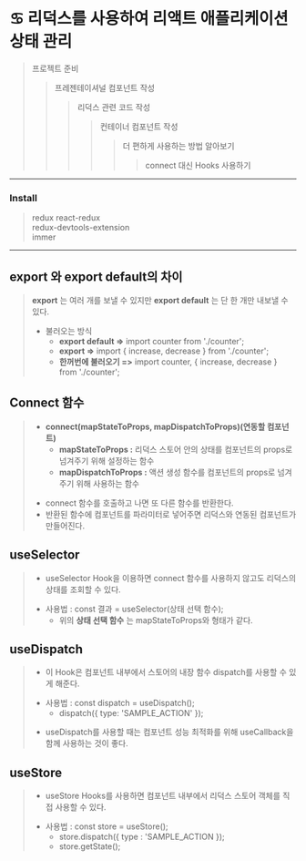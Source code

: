 # ♋ 리덕스를 사용하여 리액트 애플리케이션 상태 관리
> 프로젝트 준비
>> 프레젠테이셔널 컴포넌트 작성
>>> 리덕스 관련 코드 작성
>>>> 컨테이너 컴포넌트 작성
>>>>> 더 편하게 사용하는 방법 알아보기
>>>>>> connect 대신 Hooks 사용하기
___
### Install
> redux react-redux<br>
> redux-devtools-extension<br>
> immer
___

## export 와 export default의 차이
> __export__ 는 여러 개를 보낼 수 있지만 __export default__ 는 단 한 개만 내보낼 수 있다. <br>
> + 불러오는 방식
>   + __export default =>__   import counter from './counter';
>   + __export =>__   import { increase, decrease } from './counter';
>   + __한꺼번에 불러오기 =>__   import counter, { increase, decrease } from './counter';

## Connect 함수 
> + __connect(mapStateToProps, mapDispatchToProps)(연동할 컴포넌트)__
>   + __mapStateToProps :__ 리덕스 스토어 안의 상태를 컴포넌트의 props로 넘겨주기 위해 설정하는 함수
>   + __mapDispatchToProps :__ 액션 생성 함수를 컴포넌트의 props로 넘겨주기 위해 사용하는 함수
> - connect 함수를 호출하고 나면 또 다른 함수를 반환한다.
> - 반환된 함수에 컴포넌트를 파라미터로 넣어주면 리덕스와 연동된 컴포넌트가 만들어진다.

## useSelector
> + useSelector Hook을 이용하면 connect 함수를 사용하지 않고도 리덕스의 상태를 조회할 수 있다.
> - 사용법 : const 결과 = useSelector(상태 선택 함수);
>   - 위의 __상태 선택 함수__ 는 mapStateToProps와 형태가 같다. 

## useDispatch
> + 이 Hook은 컴포넌트 내부에서 스토어의 내장 함수 dispatch를 사용할 수 있게 해준다.
> - 사용법 : const dispatch = useDispatch();
>   - dispatch({ type: 'SAMPLE_ACTION' });
> * useDispatch를 사용할 때는 컴포넌트 성능 최적화를 위해 useCallback을 함께 사용하는 것이 좋다.

## useStore
> + useStore Hooks를 사용하면 컴포넌트 내부에서 리덕스 스토어 객체를 직접 사용할 수 있다.
> - 사용법 : const store = useStore();
>   - store.dispatch({ type : 'SAMPLE_ACTION });
>   - store.getState();
